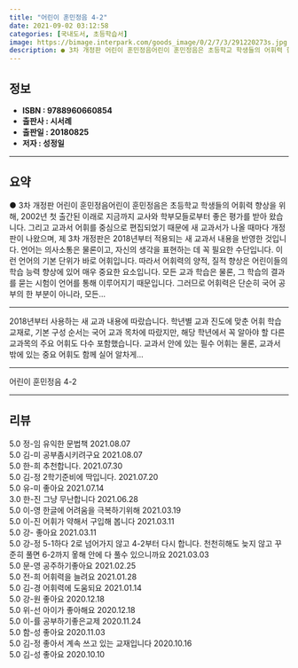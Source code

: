 ```yaml
---
title: "어린이 훈민정음 4-2"
date: 2021-09-02 03:12:58
categories: [국내도서, 초등학습서]
image: https://bimage.interpark.com/goods_image/0/2/7/3/291220273s.jpg
description: ● 3차 개정판 어린이 훈민정음어린이 훈민정음은 초등학교 학생들의 어휘력 향상을 위해, 2002년 첫 출간된 이래로 지금까지 교사와 학부모들로부터 좋은 평가를 받아 왔습니다. 그리고 교과서 어휘를 중심으로 편집되었기 때문에 새 교과서가 나올 때마다 개정판이 나왔으며, 제 3차 개정판
---
```


## **정보**

- **ISBN : 9788960660854**
- **출판사 : 시서례**
- **출판일 : 20180825**
- **저자 : 성정일**

------



## **요약**

●  3차 개정판  어린이 훈민정음어린이 훈민정음은 초등학교 학생들의 어휘력 향상을 위해, 2002년 첫 출간된 이래로 지금까지 교사와 학부모들로부터 좋은 평가를 받아 왔습니다. 그리고 교과서 어휘를 중심으로 편집되었기 때문에 새 교과서가 나올 때마다 개정판이 나왔으며, 제 3차 개정판은 2018년부터 적용되는 새 교과서 내용을 반영한 것입니다. 언어는 의사소통은 물론이고, 자신의 생각을 표현하는 데 꼭 필요한 수단입니다. 이런 언어의 기본 단위가 바로 어휘입니다. 따라서 어휘력의 양적, 질적 향상은 어린이들의 학습 능력 향상에 있어 매우 중요한 요소입니다. 모든 교과 학습은 물론, 그 학습의 결과를 묻는 시험이 언어를 통해 이루어지기 때문입니다. 그러므로 어휘력은 단순히 국어 공부의 한 부분이 아니라, 모든...

------

2018년부터 사용하는 새 교과 내용에 따랐습니다. 학년별 교과 진도에 맞춘 어휘 학습 교재로, 기본 구성 순서는 국어 교과 목차에 따랐지만, 해당 학년에서 꼭 알아야 할 다른 교과목의 주요 어휘도 다수 포함했습니다. 교과서 안에 있는 필수 어휘는 물론, 교과서 밖에 있는 중요 어휘도 함께 실어 알차게... 

------


어린이 훈민정음 4-2 

------


## **리뷰** 

5.0 정-임 유익한 문법책 2021.08.07 <br/>5.0 김-미 공부좀시키려구요 2021.08.07 <br/>5.0 한-희 추천합니다. 2021.07.30 <br/>5.0 김-정 2학기준비에 딱입니다. 2021.07.20 <br/>5.0 유-미 좋아요 2021.07.14 <br/>3.0 한-진 그냥  무난합니다 2021.06.28 <br/>5.0 이-영 한글에 어려움을  극복하기위해 2021.03.19 <br/>5.0 이-진 어휘가 약해서 구입해 봅니다 2021.03.11 <br/>5.0 강- 좋아요 2021.03.11 <br/>5.0 강-정 5-1하다 2로 넘어가지 않고 4-2부터 다시 합니다. 천천히해도 늦지 않고 꾸준히 풀면 6-2까지 옿해 안에 다 풀수 있으니까요 2021.03.03 <br/>5.0 문-영 공주하기좋아요 2021.02.25 <br/>5.0 전-희 어휘력을 늘려요 2021.01.28 <br/>5.0 김-경 어휘력에 도움되요 2021.01.14 <br/>5.0 강-원 좋아요 2020.12.18 <br/>5.0 위-선 아이가 좋아해요 2020.12.18 <br/>5.0 이-률 공부하기좋은교제 2020.11.24 <br/>5.0 함-성 좋아요 2020.11.03 <br/>5.0 김-정 좋아서 계속 쓰고 있는 교재입니다 2020.10.16 <br/>5.0 김-성 좋아요 2020.10.10 <br/>